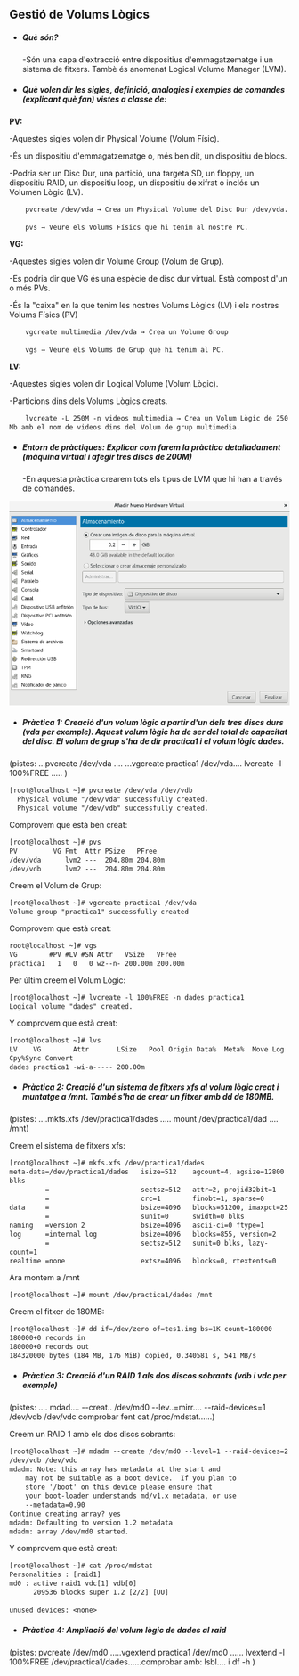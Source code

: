 ## Gestió de Volums Lògics
+ #####  Què són?
    -Són una capa d'extracció entre dispositius d'emmagatzematge i un sistema de fitxers. Tambè és anomenat Logical Volume Manager (LVM).
* ##### Què volen dir les sigles, definició, analogies i exemples de comandes (explicant què fan) vistes a classe de:
__PV:__

  -Aquestes sigles volen dir Physical Volume (Volum Físic).

  -És un dispositiu d'emmagatzematge o, més ben dit, un dispositiu de blocs.

  -Podria ser un Disc Dur, una partició, una targeta SD, un floppy, un dispositiu RAID, un dispositiu loop, un dispositiu de xifrat o inclós un Volumen Lògic (LV).
    
        pvcreate /dev/vda → Crea un Physical Volume del Disc Dur /dev/vda.
    
        pvs → Veure els Volums Físics que hi tenim al nostre PC.
    
    
__VG:__
    
  -Aquestes sigles volen dir Volume Group (Volum de Grup).
    
  -Es podria dir que VG és una espècie de disc dur virtual. Està compost d'un o més PVs.
    
  -És la "caixa" en la que tenim les nostres Volums Lògics (LV) i els nostres Volums Físics (PV)
    
        vgcreate multimedia /dev/vda → Crea un Volume Group
        
        vgs → Veure els Volums de Grup que hi tenim al PC.
    
    
__LV:__
    
  -Aquestes sigles volen dir Logical Volume (Volum Lògic).
  
  -Particions dins dels Volums Lògics creats.
  
        lvcreate -L 250M -n videos multimedia → Crea un Volum Lògic de 250 Mb amb el nom de videos dins del Volum de grup multimedia.
        
+ ##### Entorn de pràctiques: Explicar com farem la pràctica detalladament (màquina virtual i afegir tres discs de 200M)
  -En aquesta pràctica crearem tots els tipus de LVM que hi han a través de comandes.  
  
![titulo](1.png "titulo")
 

+ ##### Pràctica 1: Creació d'un volum lògic a partir d'un dels tres discs durs (vda per exemple). Aquest volum lògic ha de ser del total de capacitat del disc. El volum de grup s'ha de dir practica1 i el volum lògic dades.
(pistes:  ...pvcreate /dev/vda ....  ...vgcreate practica1 /dev/vda....  lvcreate -l 100%FREE ..... )

```
[root@localhost ~]# pvcreate /dev/vda /dev/vdb
  Physical volume "/dev/vda" successfully created.
  Physical volume "/dev/vdb" successfully created.
  ```
  Comprovem que està ben creat:
  
  ```
  [root@localhost ~]# pvs
  PV         VG Fmt  Attr PSize   PFree  
  /dev/vda      lvm2 ---  204.80m 204.80m
  /dev/vdb      lvm2 ---  204.80m 204.80m
  ```
  
  Creem el Volum de Grup:
  ```
  [root@localhost ~]# vgcreate practica1 /dev/vda
  Volume group "practica1" successfully created
  ```
  
  Comprovem que està creat:
  ```
  root@localhost ~]# vgs
  VG        #PV #LV #SN Attr   VSize   VFree  
  practica1   1   0   0 wz--n- 200.00m 200.00m

  ```
  
  Per últim creem el Volum Lògic:
  ```
  [root@localhost ~]# lvcreate -l 100%FREE -n dades practica1
  Logical volume "dades" created.

  ```
  
  Y comprovem que està creat:
  ```
  [root@localhost ~]# lvs
  LV    VG        Attr       LSize   Pool Origin Data%  Meta%  Move Log Cpy%Sync Convert
  dades practica1 -wi-a----- 200.00m
  ```
  
  
  + ##### Pràctica 2: Creació d'un sistema de fitxers xfs al volum lògic creat i muntatge a /mnt. També s'ha de crear un fitxer amb dd de 180MB.
(pistes: ....mkfs.xfs /dev/practica1/dades ..... mount /dev/practica1/dad ....  /mnt)

Creem el sistema de fitxers xfs:
```
[root@localhost ~]# mkfs.xfs /dev/practica1/dades 
meta-data=/dev/practica1/dades   isize=512    agcount=4, agsize=12800 blks
         =                       sectsz=512   attr=2, projid32bit=1
         =                       crc=1        finobt=1, sparse=0
data     =                       bsize=4096   blocks=51200, imaxpct=25
         =                       sunit=0      swidth=0 blks
naming   =version 2              bsize=4096   ascii-ci=0 ftype=1
log      =internal log           bsize=4096   blocks=855, version=2
         =                       sectsz=512   sunit=0 blks, lazy-count=1
realtime =none                   extsz=4096   blocks=0, rtextents=0
```

Ara montem a /mnt
```
[root@localhost ~]# mount /dev/practica1/dades /mnt
```

Creem el fitxer de 180MB:
```
[root@localhost ~]# dd if=/dev/zero of=tes1.img bs=1K count=180000
180000+0 records in
180000+0 records out
184320000 bytes (184 MB, 176 MiB) copied, 0.340581 s, 541 MB/s
```

+ ##### Pràctica 3: Creació d'un RAID 1 als dos discos sobrants (vdb i vdc per exemple)
(pistes: .... mdad.... --creat.. /dev/md0 --lev..=mirr.... --raid-devices=1 /dev/vdb /dev/vdc   comprobar fent cat /proc/mdstat......)

Creem un RAID 1 amb els dos discs sobrants:
```
[root@localhost ~]# mdadm --create /dev/md0 --level=1 --raid-devices=2 /dev/vdb /dev/vdc
mdadm: Note: this array has metadata at the start and
    may not be suitable as a boot device.  If you plan to
    store '/boot' on this device please ensure that
    your boot-loader understands md/v1.x metadata, or use
    --metadata=0.90
Continue creating array? yes 
mdadm: Defaulting to version 1.2 metadata
mdadm: array /dev/md0 started.
```

Y comprovem que està creat:
```
[root@localhost ~]# cat /proc/mdstat 
Personalities : [raid1] 
md0 : active raid1 vdc[1] vdb[0]
      209536 blocks super 1.2 [2/2] [UU]
      
unused devices: <none>
```


+ ##### Pràctica 4: Ampliació del volum lògic de dades al raid
(pistes: pvcreate /dev/md0 .....vgextend practica1 /dev/md0 ...... lvextend -l 100%FREE /dev/practica1/dades......comprobar amb: lsbl.... i df -h )
